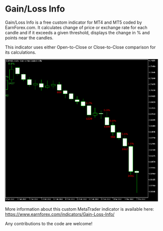 # Gain/Loss Info

Gain/Loss Info is a free custom indicator for MT4 and MT5 coded by EarnForex.com. It calculates change of price or exchange rate for each candle and if it exceeds a given threshold, displays the change in % and points near the candles.

This indicator uses either Open-to-Close or Close-to-Close comparison for its calculations.

![Gain/Loss Info indicator displays some huge changes on the daily chart of the EUR/NZD currency pair](https://github.com/EarnForex/Gain-Loss-Info/blob/main/README_Images/gain-loss-info-demonstration-eurnzd.png)

More information about this custom MetaTrader indicator is available here: https://www.earnforex.com/indicators/Gain-Loss-Info/

Any contributions to the code are welcome!
